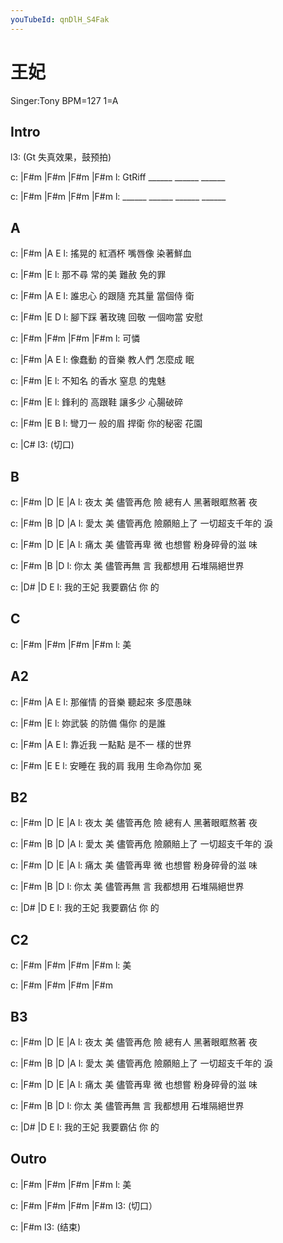 ```yaml
---
youTubeId: qnDlH_S4Fak
---
```


# 王妃

Singer:Tony BPM=127 1=A


## Intro

l3: (Gt 失真效果，鼓预拍)

c: |F#m   |F#m   |F#m   |F#m
l:  GtRiff ______ ______ ______

c: |F#m   |F#m   |F#m   |F#m
l:  ______ ______ ______ ______

## A
c:       |F#m          |A       E
l: 搖晃的 紅酒杯 嘴唇像 染著鮮血

c:       |F#m        |E
l: 那不尋 常的美 難赦 免的罪

c:       |F#m          |A      E
l: 誰忠心 的跟隨 充其量 當個侍 衛

c:       |F#m        |E        D
l: 腳下踩 著玫瑰 回敬 一個吻當 安慰

c: |F#m   |F#m   |F#m   |F#m
l:                可憐

c:       |F#m          |A      E
l: 像蠢動 的音樂 教人們 怎麼成 眠

c:       |F#m        |E
l: 不知名 的香水 窒息 的鬼魅

c:       |F#m          |E
l: 鋒利的 高跟鞋 讓多少 心腸破碎

c:       |F#m        |E        B
l: 彎刀一 般的眉 捍衛 你的秘密 花園

c: |C#
l3:  (切口)


## B

c:     |F#m        |D        |E           |A
l: 夜太 美 儘管再危 險 總有人 黑著眼眶熬著 夜

c:     |F#m        |B         |D             |A
l: 愛太 美 儘管再危 險願賠上了 一切超支千年的 淚

c:     |F#m        |D        |E           |A
l: 痛太 美 儘管再卑 微 也想嘗 粉身碎骨的滋 味

c:     |F#m        |B          |D
l: 你太 美 儘管再無 言 我都想用 石堆隔絕世界

c: |D#                |D  E
l:   我的王妃 我要霸佔 你 的

## C

c: |F#m   |F#m   |F#m   |F#m
l:  美


## A2
c:       |F#m          |A       E
l: 那催情 的音樂 聽起來 多麼愚昧

c:       |F#m        |E
l: 妳武裝 的防備 傷你 的是誰

c:       |F#m          |A       E
l: 靠近我 一點點 是不一 樣的世界

c:       |F#m        |E          E
l: 安睡在 我的肩 我用 生命為你加 冕


## B2

c:     |F#m        |D        |E           |A
l: 夜太 美 儘管再危 險 總有人 黑著眼眶熬著 夜

c:     |F#m        |B         |D             |A
l: 愛太 美 儘管再危 險願賠上了 一切超支千年的 淚

c:     |F#m        |D        |E           |A
l: 痛太 美 儘管再卑 微 也想嘗 粉身碎骨的滋 味

c:     |F#m        |B          |D
l: 你太 美 儘管再無 言 我都想用 石堆隔絕世界

c: |D#                |D  E
l:   我的王妃 我要霸佔 你 的

## C2

c: |F#m   |F#m   |F#m   |F#m
l:  美

c: |F#m   |F#m   |F#m   |F#m

## B3

c:     |F#m        |D        |E           |A
l: 夜太 美 儘管再危 險 總有人 黑著眼眶熬著 夜

c:     |F#m        |B         |D             |A
l: 愛太 美 儘管再危 險願賠上了 一切超支千年的 淚

c:     |F#m        |D        |E           |A
l: 痛太 美 儘管再卑 微 也想嘗 粉身碎骨的滋 味

c:     |F#m        |B          |D
l: 你太 美 儘管再無 言 我都想用 石堆隔絕世界

c: |D#                |D  E
l:   我的王妃 我要霸佔 你 的

## Outro
c: |F#m   |F#m   |F#m   |F#m
l:  美

c: |F#m   |F#m   |F#m   |F#m
l3:                       (切口）

c: |F#m
l3:  (结束)
